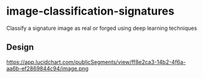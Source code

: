 # image-classification-signatures
Classify a signature image as real or forged using deep learning techniques

## Design

https://app.lucidchart.com/publicSegments/view/ff8e2ca3-14b2-4f6a-aa6b-ef2869844c94/image.png
